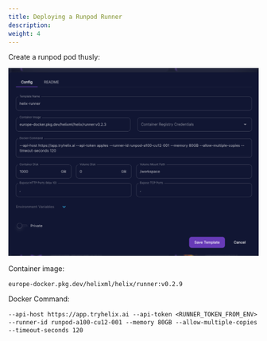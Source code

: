```yaml
---
title: Deploying a Runpod Runner
description:
weight: 4
---
```


Create a runpod pod thusly:

![](runpod.png)

Container image:
```
europe-docker.pkg.dev/helixml/helix/runner:v0.2.9
```

Docker Command:
```
--api-host https://app.tryhelix.ai --api-token <RUNNER_TOKEN_FROM_ENV> --runner-id runpod-a100-cu12-001 --memory 80GB --allow-multiple-copies --timeout-seconds 120
```